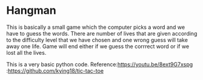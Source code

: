 # Hangman
This is basically a small game which the computer picks a word and we have to guess the words.
There are number of lives that are given according to the difficulty level that we have chosen and one wrong guess will take away one life. Game will end either if we guess the corrrect word or if we lost all the lives.

This is a very basic python code.
Reference:https://youtu.be/8ext9G7xspg
         :https://github.com/kying18/tic-tac-toe
